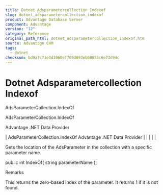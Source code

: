```yaml
---
title: Dotnet Adsparametercollection Indexof
slug: dotnet_adsparametercollection_indexof
product: Advantage Database Server
component: Advantage
version: "12"
category: Reference
original_path_html: dotnet_adsparametercollection_indexof.htm
source: Advantage CHM
tags:
  - dotnet
checksum: bd9a7c71e3d3060ef709d693eb68653c6e73d94c
---
```


# Dotnet Adsparametercollection Indexof

AdsParameterCollection.IndexOf

AdsParameterCollection.IndexOf

Advantage .NET Data Provider

| AdsParameterCollection.IndexOf  Advantage .NET Data Provider |  |  |  |  |

Gets the location of the AdsParameter in the collection with a specific parameter name.

public int IndexOf( string parameterName );

Remarks

This returns the zero-based index of the parameter. It returns 1 if it is not found.
